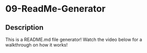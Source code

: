 # 09-ReadMe-Generator

## Description
This is a README.md file generator! Watch the video below for a walkthrough on how it works!


